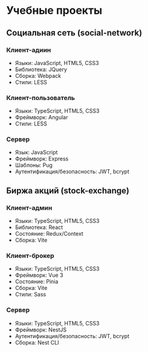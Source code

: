 # Учебные проекты

## Социальная сеть (social-network)

### Клиент-адиин
- Языки: JavaScript, HTML5, CSS3
- Библиотека: JQuery
- Сборка: Webpack
- Стили: LESS

### Клиент-пользователь
- Языки: TypeScript, HTML5, CSS3
- Фреймворк: Angular
- Стили: LESS

### Сервер
- Язык: JavaScript
- Фреймворк: Express
- Шаблоны: Pug
- Аутентификация/безопасность: JWT, bcrypt

## Биржа акций (stock-exchange)

### Клиент-админ
- Языки: TypeScript, HTML5, CSS3
- Библиотека: React
- Состояние: Redux/Context
- Сборка: Vite

### Клиент-брокер
- Языки: TypeScript, HTML5, CSS3
- Фреймворк: Vue 3
- Состояние: Pinia
- Сборка: Vite
- Стили: Sass

### Сервер
- Языки: TypeScript, HTML5, CSS3
- Фреймворк: NestJS
- Аутентификация/безопасность: JWT, bcrypt
- Сборка: Nest CLI
